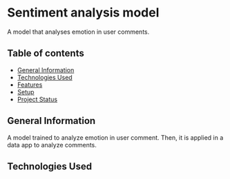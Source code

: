 # Sentiment analysis model
A model that analyses emotion in user comments.
## Table of contents
* [General Information](#general-information)
* [Technologies Used](#techonologies-used)
* [Features](#features)
* [Setup](#setup)
* [Project Status](#project-status)
## General Information
A model trained to analyze emotion in user comment. Then, it is applied in a data app to analyze comments.
## Technologies Used
